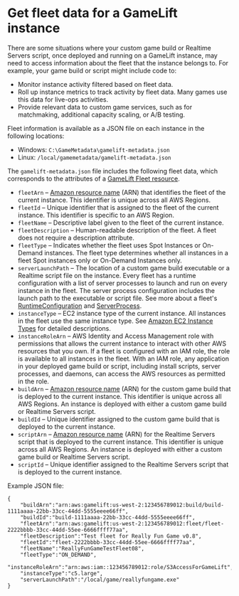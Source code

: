 # Get fleet data for a GameLift instance<a name="gamelift-sdk-server-fleetinfo"></a>

There are some situations where your custom game build or Realtime Servers script, once deployed and running on a GameLift instance, may need to access information about the fleet that the instance belongs to\. For example, your game build or script might include code to: 
+ Monitor instance activity filtered based on fleet data\. 
+ Roll up instance metrics to track activity by fleet data\. Many games use this data for live\-ops activities\.
+ Provide relevant data to custom game services, such as for matchmaking, additional capacity scaling, or A/B testing\.

Fleet information is available as a JSON file on each instance in the following locations:
+ Windows: `C:\GameMetadata\gamelift-metadata.json`
+ Linux: `/local/gamemetadata/gamelift-metadata.json`

The `gamelift-metadata.json` file includes the following fleet data, which corresponds to the attributes of a [GameLift Fleet resource](https://docs.aws.amazon.com/gamelift/latest/apireference/API_FleetAttributes.html)\.
+ `fleetArn` – [Amazon resource name](https://docs.aws.amazon.com/general/latest/gr/aws-arns-and-namespaces.html) \(ARN\) that identifies the fleet of the current instance\. This identifier is unique across all AWS Regions\.
+ `fleetId` – Unique identifier that is assigned to the fleet of the current instance\. This identifier is specific to an AWS Region\.
+ `fleetName` – Descriptive label given to the fleet of the current instance\.
+ `fleetDescription` – Human\-readable description of the fleet\. A fleet does not require a description attribute\.
+ `fleetType` – Indicates whether the fleet uses Spot Instances or On\-Demand instances\. The fleet type determines whether all instances in a fleet Spot instances only or On\-Demand Instances only\.
+ `serverLaunchPath` – The location of a custom game build executable or a Realtime script file on the instance\. Every fleet has a runtime configuration with a list of server processes to launch and run on every instance in the fleet\. The server process configuration includes the launch path to the executable or script file\. See more about a fleet's [RuntimeConfiguration](https://docs.aws.amazon.com/gamelift/latest/apireference/API_RuntimeConfiguration.html) and [ServerProcess](https://docs.aws.amazon.com/gamelift/latest/apireference/API_ServerProcess.html)\.
+ `instanceType` – EC2 instance type of the current instance\. All instances in the fleet use the same instance type\. See [Amazon EC2 Instance Types](https://aws.amazon.com/ec2/instance-types/) for detailed descriptions\.
+ `instanceRoleArn` – AWS Identity and Access Management role with permissions that allows the current instance to interact with other AWS resources that you own\. If a fleet is configured with an IAM role, the role is available to all instances in the fleet\. With an IAM role, any application in your deployed game build or script, including install scripts, server processes, and daemons, can access the AWS resources as permitted in the role\.
+ `buildArn` – [Amazon resource name](https://docs.aws.amazon.com/general/latest/gr/aws-arns-and-namespaces.html) \(ARN\) for the custom game build that is deployed to the current instance\. This identifier is unique across all AWS Regions\. An instance is deployed with either a custom game build or Realtime Servers script\.
+ `buildId` – Unique identifier assigned to the custom game build that is deployed to the current instance\.
+ `scriptArn` – [Amazon resource name](https://docs.aws.amazon.com/general/latest/gr/aws-arns-and-namespaces.html) \(ARN\) for the Realtime Servers script that is deployed to the current instance\. This identifier is unique across all AWS Regions\. An instance is deployed with either a custom game build or Realtime Servers script\.
+ `scriptId` – Unique identifier assigned to the Realtime Servers script that is deployed to the current instance\.

Example JSON file:

```
{
    "buildArn":"arn:aws:gamelift:us-west-2:123456789012:build/build-1111aaaa-22bb-33cc-44dd-5555eeee66ff",
    "buildId":"build-1111aaaa-22bb-33cc-44dd-5555eeee66ff",
    "fleetArn":"arn:aws:gamelift:us-west-2:123456789012:fleet/fleet-2222bbbb-33cc-44dd-55ee-6666ffff77aa",
    "fleetDescription":"Test fleet for Really Fun Game v0.8",
    "fleetId":"fleet-2222bbbb-33cc-44dd-55ee-6666ffff77aa",
    "fleetName":"ReallyFunGameTestFleet08",
    "fleetType":"ON_DEMAND",
    "instanceRoleArn":"arn:aws:iam::123456789012:role/S3AccessForGameLift",
    "instanceType":"c5.large",
    "serverLaunchPath":"/local/game/reallyfungame.exe"
}
```